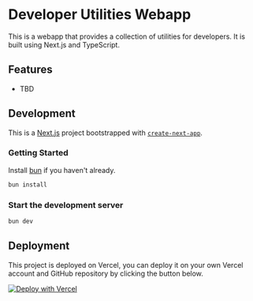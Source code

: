 # Developer Utilities Webapp

This is a webapp that provides a collection of utilities for developers. It is built using Next.js and TypeScript.

## Features

- TBD

## Development

This is a [Next.js](https://nextjs.org/) project bootstrapped with [`create-next-app`](https://github.com/vercel/next.js/tree/canary/packages/create-next-app).

### Getting Started

Install [bun](https://bun.sh) if you haven't already.

```bash
bun install
```

### Start the development server

```bash
bun dev
```

## Deployment

This project is deployed on Vercel, you can deploy it on your own Vercel account and GitHub repository by clicking the button below.

[![Deploy with Vercel](https://vercel.com/button)](https://vercel.com/new/clone?repository-url=https%3A%2F%2Fgithub.com%2Ftimmo001%2Fdeveloper-utilities-webapp&project-name=developer-utilities-webapp&repository-name=developer-utilities-webapp&demo-title=Developer%20Utiltities%20Webapp&demo-url=https%3A%2F%2Fdeveloper-utiltities.timmo.dev)
